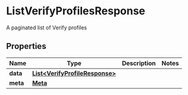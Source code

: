 

# ListVerifyProfilesResponse

A paginated list of Verify profiles

## Properties

Name | Type | Description | Notes
------------ | ------------- | ------------- | -------------
**data** | [**List&lt;VerifyProfileResponse&gt;**](VerifyProfileResponse.md) |  | 
**meta** | [**Meta**](Meta.md) |  | 



